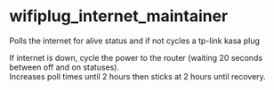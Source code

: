 # wifiplug_internet_maintainer
Polls the internet for alive status and if not cycles a tp-link kasa plug

If internet is down, cycle the power to the router (waiting 20 seconds between off and on statuses).  
Increases poll times until 2 hours then sticks at 2 hours until recovery.
